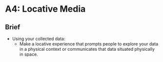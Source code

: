 # A4: Locative Media

## Brief
 * Using your collected data: 
   * Make a locative experience that prompts people to explore your data in a physical context or communicates that data situated physically in space.
